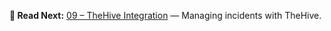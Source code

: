 
**📖 Read Next:** [09 – TheHive Integration](../09-incident-response/thehive-integration.md) — Managing incidents with TheHive.
